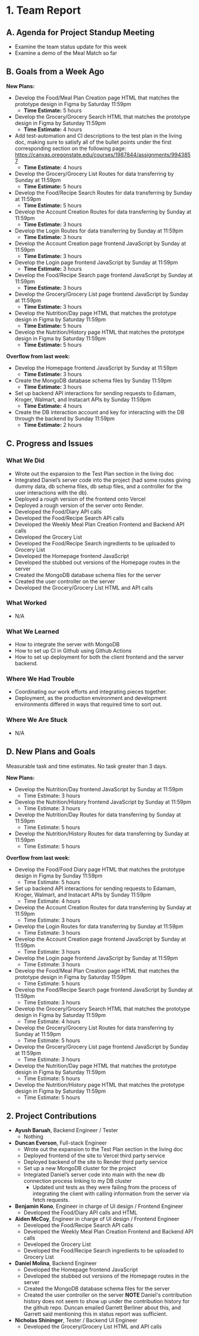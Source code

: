 # 1. Team Report

## A. Agenda for Project Standup Meeting
- Examine the team status update for this week
- Examine a demo of the Meal Match so far

## B. Goals from a Week Ago

**New Plans:** 
- Develop the Food/Meal Plan Creation page HTML that matches the prototype design in Figma by Saturday 11:59pm
  - **Time Estimate:** 5 hours
- Develop the Grocery/Grocery Search HTML that matches the prototype design in Figma by Saturday 11:59pm
  - **Time Estimate:** 4 hours
- Add test-automation and CI descriptions to the test plan in the living doc, making sure to satisfy all of the bullet points under the first corresponding section on the following page: https://canvas.oregonstate.edu/courses/1987844/assignments/9943857
  - **Time Estimate:** 4 hours
- Develop the Grocery/Grocery List Routes for data transferring by Sunday at 11:59pm
  - **Time Estimate:** 5 hours
- Develop the Food/Recipe Search Routes for data transferring by Sunday at 11:59pm
  - **Time Estimate:** 5 hours
- Develop the Account Creation Routes for data transferring by Sunday at 11:59pm
  - **Time Estimate:** 3 hours
- Develop the Login Routes for data transferring by Sunday at 11:59pm
  - **Time Estimate:** 3 hours
- Develop the Account Creation page frontend JavaScript by Sunday at 11:59pm
  - **Time Estimate:** 3 hours
- Develop the Login page frontend JavaScript by Sunday at 11:59pm
  - **Time Estimate:** 3 hours
- Develop the Food/Recipe Search page frontend JavaScript by Sunday at 11:59pm
  - **Time Estimate:** 3 hours
- Develop the Grocery/Grocery List page frontend JavaScript by Sunday at 11:59pm
  - **Time Estimate:** 3 hours
- Develop the Nutrition/Day page HTML that matches the prototype design in Figma by Saturday 11:59pm
  - **Time Estimate:** 5 hours
- Develop the Nutrition/History page HTML that matches the prototype design in Figma by Saturday 11:59pm
  - **Time Estimate:** 5 hours

**Overflow from last week:**
- Develop the Homepage frontend JavaScript by Sunday at 11:59pm
  - **Time Estimate:** 3 hours
- Create the MongoDB database schema files by Sunday 11:59pm
  - **Time Estimate:** 3 hours
- Set up backend API interactions for sending requests to Edamam, Kroger, Walmart, and Instacart APIs by Sunday 11:59pm
  - **Time Estimate:** 4 hours
- Create the DB interaction account and key for interacting with the DB through the backend by Sunday 11:59pm
  - **Time Estimate:** 2 hours

## C. Progress and Issues

### What We Did
- Wrote out the expansion to the Test Plan section in the living doc
- Integrated Daniel’s server code into the project (had some routes giving dummy data, db schema files, db setup files, and a controller for the user interactions with the db).
- Deployed a rough version of the frontend onto Vercel
- Deployed a rough version of the server onto Render.
- Developed the Food/Diary API calls
- Developed the Food/Recipe Search API calls
- Developed the Weekly Meal Plan Creation Frontend and Backend API calls
- Developed the Grocery List
- Developed the Food/Recipe Search ingredients to be uploaded to Grocery List
- Developed the Homepage frontend JavaScript
- Developed the stubbed out versions of the Homepage routes in the server
- Created the MongoDB database schema files for the server
- Created the user controller on the server
- Developed the Grocery/Grocery List HTML and API calls

### What Worked
- N/A

### What We Learned
- How to integrate the server with MongoDB
- How to set up CI in Github using Github Actions
- How to set up deployment for both the client frontend and the server backend.

### Where We Had Trouble
- Coordinating our work efforts and integrating pieces together.
- Deployment, as the production environment and development environments differed in ways that required time to sort out.

### Where We Are Stuck
- N/A

## D. New Plans and Goals
Measurable task and time estimates. No task greater than 3 days.

**New Plans:**
- Develop the Nutrition/Day frontend JavaScript by Sunday at 11:59pm
  - Time Estimate: 3 hours
- Develop the Nutrition/History frontend JavaScript by Sunday at 11:59pm
  - Time Estimate: 3 hours
- Develop the Nutrition/Day Routes for data transferring by Sunday at 11:59pm
  - Time Estimate: 5 hours
- Develop the Nutrition/History Routes for data transferring by Sunday at 11:59pm
  - Time Estimate: 5 hours
		
**Overflow from last week:**
- Develop the Food/Food Diary page HTML that matches the prototype design in Figma by Sunday 11:59pm
  - Time Estimate: 5 hours
- Set up backend API interactions for sending requests to Edamam, Kroger, Walmart, and Instacart APIs by Sunday 11:59pm
  - Time Estimate: 4 hours
- Develop the Account Creation Routes for data transferring by Sunday at 11:59pm
  - Time Estimate: 3 hours
- Develop the Login Routes for data transferring by Sunday at 11:59pm
  - Time Estimate: 3 hours
- Develop the Account Creation page frontend JavaScript by Sunday at 11:59pm
  - Time Estimate: 3 hours
- Develop the Login page frontend JavaScript by Sunday at 11:59pm
  - Time Estimate: 3 hours
- Develop the Food/Meal Plan Creation page HTML that matches the prototype design in Figma by Saturday 11:59pm
  - Time Estimate: 5 hours
- Develop the Food/Recipe Search page frontend JavaScript by Sunday at 11:59pm
  - Time Estimate: 3 hours
- Develop the Grocery/Grocery Search HTML that matches the prototype design in Figma by Saturday 11:59pm
  - Time Estimate: 4 hours
- Develop the Grocery/Grocery List Routes for data transferring by Sunday at 11:59pm
  - Time Estimate: 5 hours
- Develop the Grocery/Grocery List page frontend JavaScript by Sunday at 11:59pm
  - Time Estimate: 3 hours
- Develop the Nutrition/Day page HTML that matches the prototype design in Figma by Saturday 11:59pm
  - Time Estimate: 5 hours
- Develop the Nutrition/History page HTML that matches the prototype design in Figma by Saturday 11:59pm
  - Time Estimate: 5 hours

## 2. Project Contributions
- **Ayush Baruah**, Backend Engineer / Tester  
  - Nothing
- **Duncan Everson**, Full-stack Engineer  
  - Wrote out the expansion to the Test Plan section in the living doc
  - Deployed frontend of the site to Vercel third party service
  - Deployed backend of the site to Render third party service
  - Set up a new MongoDB cluster for the project
  - Integrated Daniel’s server code into main with the new db connection process linking to my DB cluster
    - Updated unit tests as they were failing from the process of integrating the client with calling information from the server via fetch requests.
- **Benjamin Kono**, Engineer in charge of UI design / Frontend Engineer  
  - Developed the Food/Diary API calls and HTML
- **Aiden McCoy**, Engineer in charge of UI design / Frontend Engineer  
  - Developed the Food/Recipe Search API calls
  - Developed the Weekly Meal Plan Creation Frontend and Backend API calls
  - Developed the Grocery List
  - Developed the Food/Recipe Search ingredients to be uploaded to Grocery List
- **Daniel Molina**, Backend Engineer 
  - Developed the Homepage frontend JavaScript
  - Developed the stubbed out versions of the Homepage routes in the server
  - Created the MongoDB database schema files for the server
  - Created the user controller on the server
**NOTE**
Daniel's contribution history does not seem to show up under the contribution history for the github repo. Duncan emailed Garrett Berliner about this, and Garrett said mentioning this in status report was sufficient.
- **Nicholas Shininger**, Tester / Backend UI Engineer  
  - Developed the Grocery/Grocery List HTML and API calls
